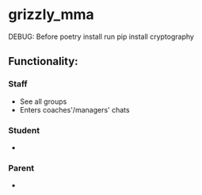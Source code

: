 # grizzly_mma

DEBUG: Before poetry install run pip install cryptography

## Functionality:

### Staff

- See all groups
- Enters coaches'/managers' chats

### Student

-

### Parent

-
